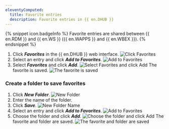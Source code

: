 ```yaml
---
eleventyComputed:
  title: Favorite entries
  description: Favorite entries in {{ en.DHUB }}
---
```

{% snippet icon.badgeInfo %}
Favorite entries are shared between {{ en.RDM }} and {{ en.WS }} ({{ en.WAPPS }} and {{ en.WBEX }}).
{% endsnippet %}

1. Click ***Favorites*** in the {{ en.DHUB }} web interface.
![Click Favorites](https://cdnweb.devolutions.net/docs/docs_en_hub_Hub6069.png)
1. Select an entry and click ***Add to Favorites***.
![Add to Favorites](https://cdnweb.devolutions.net/docs/docs_en_hub_Hub6067.png)
1. Select ***Favorites*** and click ***Add***.
![Select Favorites and click Add](https://cdnweb.devolutions.net/docs/docs_en_hub_Hub6071.png)
The favorite is saved.
![The favorite is saved](https://cdnweb.devolutions.net/docs/docs_en_hub_Hub6072.png)

### Create a folder to save favorites

1. Click ***New Folder***.
![New Folder](https://cdnweb.devolutions.net/docs/docs_en_hub_Hub6064.png)
1. Enter the name of the folder.
1. Click ***Save***.
![New Folder Name](https://cdnweb.devolutions.net/docs/docs_en_hub_Hub6065.png)
1. Select an entry and click ***Add to Favorites***.
![Add to Favorites](https://cdnweb.devolutions.net/docs/docs_en_hub_Hub6067.png)
6. Choose the folder and click ***Add***.
![Choose the folder and click Add](https://cdnweb.devolutions.net/docs/docs_en_hub_Hub6073.png)
The favorite and folder are saved.
![The favorite and folder are saved](https://cdnweb.devolutions.net/docs/docs_en_hub_Hub6070.png)
